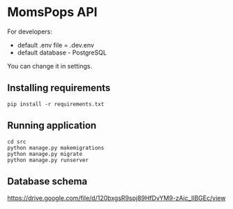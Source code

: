 # MomsPops API

For developers:

- default .env file = .dev.env
- default database - PostgreSQL

You can change it in settings.

## Installing requirements
```commandline
pip install -r requirements.txt
```

## Running application
```commandline
cd src
python manage.py makemigrations
python manage.py migrate
python manage.py runserver
```

## Database schema
https://drive.google.com/file/d/120bxgsR9spj89HfDvYM9-zAic_IlBGEc/view
